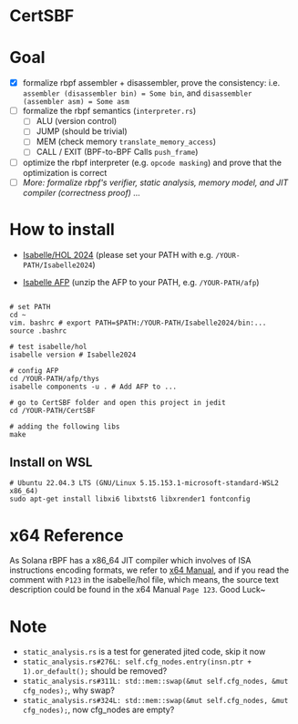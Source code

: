 # CertSBF

# Goal
- [x] formalize rbpf assembler + disassembler, prove the consistency: i.e. `assembler (disassembler bin) = Some bin`, and `disassembler (assembler asm) = Some asm`
- [ ] formalize the rbpf semantics (`interpreter.rs`)
  - [ ] ALU (version control)
  - [ ] JUMP (should be trivial)
  - [ ] MEM (check memory `translate_memory_access`)
  - [ ] CALL / EXIT (BPF-to-BPF Calls `push_frame`)
- [ ] optimize the rbpf interpreter (e.g. `opcode masking`) and prove that the optimization is correct
- [ ] _More: formalize rbpf's verifier, static analysis, memory model, and JIT compiler (correctness proof) ..._

# How to install
- [Isabelle/HOL 2024](https://isabelle.in.tum.de/) (please set your PATH with e.g. `/YOUR-PATH/Isabelle2024`)

- [Isabelle AFP](https://www.isa-afp.org/download/) (unzip the AFP to your PATH, e.g. `/YOUR-PATH/afp`)

```shell

# set PATH 
cd ~
vim. bashrc # export PATH=$PATH:/YOUR-PATH/Isabelle2024/bin:...
source .bashrc

# test isabelle/hol
isabelle version # Isabelle2024

# config AFP
cd /YOUR-PATH/afp/thys
isabelle components -u . # Add AFP to ...

# go to CertSBF folder and open this project in jedit
cd /YOUR-PATH/CertSBF

# adding the following libs
make
```
## Install on WSL
```shell
# Ubuntu 22.04.3 LTS (GNU/Linux 5.15.153.1-microsoft-standard-WSL2 x86_64)
sudo apt-get install libxi6 libxtst6 libxrender1 fontconfig
```


# x64 Reference
As Solana rBPF has a x86_64 JIT compiler which involves of ISA instructions encoding formats, we refer to [x64 Manual](https://cdrdv2.intel.com/v1/dl/getContent/671200), and if you read the comment with `P123` in the isabelle/hol file, which means, the source text description could be found in the x64 Manual `Page 123`. Good Luck~


# Note
- `static_analysis.rs` is a test for generated jited code, skip it now
- `static_analysis.rs#276L: self.cfg_nodes.entry(insn.ptr + 1).or_default();` should be removed?
- `static_analysis.rs#311L: std::mem::swap(&mut self.cfg_nodes, &mut cfg_nodes);`, why swap?
- `static_analysis.rs#324L: std::mem::swap(&mut self.cfg_nodes, &mut cfg_nodes);`, now cfg_nodes are empty?
